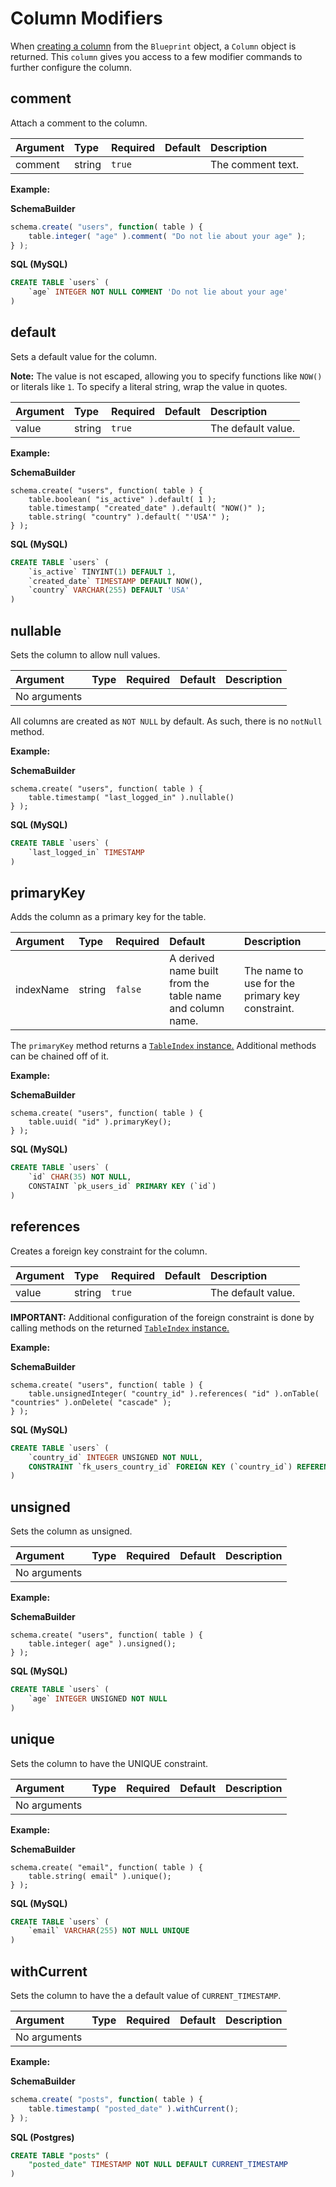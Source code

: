 # Column Modifiers

When [creating a column](columns.md) from the `Blueprint` object, a `Column` object is returned. This `column` gives you access to a few modifier commands to further configure the column.

## comment

Attach a comment to the column.

| Argument | Type | Required | Default | Description |
| :--- | :--- | :--- | :--- | :--- |
| comment | string | `true` |  | The comment text. |

**Example:**

**SchemaBuilder**

```javascript
schema.create( "users", function( table ) {
    table.integer( "age" ).comment( "Do not lie about your age" );
} );
```

**SQL \(MySQL\)**

```sql
CREATE TABLE `users` (
    `age` INTEGER NOT NULL COMMENT 'Do not lie about your age'
)
```

## default

Sets a default value for the column.

**Note:** The value is not escaped, allowing you to specify functions like `NOW()` or literals like `1`. To specify a literal string, wrap the value in quotes.

| Argument | Type | Required | Default | Description |
| :--- | :--- | :--- | :--- | :--- |
| value | string | `true` |  | The default value. |

**Example:**

**SchemaBuilder**

```text
schema.create( "users", function( table ) {
    table.boolean( "is_active" ).default( 1 );
    table.timestamp( "created_date" ).default( "NOW()" );
    table.string( "country" ).default( "'USA'" );
} );
```

**SQL \(MySQL\)**

```sql
CREATE TABLE `users` (
    `is_active` TINYINT(1) DEFAULT 1,
    `created_date` TIMESTAMP DEFAULT NOW(),
    `country` VARCHAR(255) DEFAULT 'USA'
)
```

## nullable

Sets the column to allow null values.

| Argument | Type | Required | Default | Description |
| :--- | :--- | :--- | :--- | :--- |
| No arguments |  |  |  |  |

All columns are created as `NOT NULL` by default. As such, there is no `notNull` method.

**Example:**

**SchemaBuilder**

```text
schema.create( "users", function( table ) {
    table.timestamp( "last_logged_in" ).nullable()
} );
```

**SQL \(MySQL\)**

```sql
CREATE TABLE `users` (
    `last_logged_in` TIMESTAMP
)
```

## primaryKey

Adds the column as a primary key for the table.

| Argument | Type | Required | Default | Description |
| :--- | :--- | :--- | :--- | :--- |
| indexName | string | `false` | A derived name built from the table name and column name. | The name to use for the primary key constraint. |

The `primaryKey` method returns a [`TableIndex` instance.](https://github.com/ortus/qb/tree/b0b49b9b35032508e73231da3a39856a7bc9d21b/schema/schema/indexes.md) Additional methods can be chained off of it.

**Example:**

**SchemaBuilder**

```text
schema.create( "users", function( table ) {
    table.uuid( "id" ).primaryKey();
} );
```

**SQL \(MySQL\)**

```sql
CREATE TABLE `users` (
    `id` CHAR(35) NOT NULL,
    CONSTAINT `pk_users_id` PRIMARY KEY (`id`)
)
```

## references

Creates a foreign key constraint for the column.

| Argument | Type | Required | Default | Description |
| :--- | :--- | :--- | :--- | :--- |
| value | string | `true` |  | The default value. |

**IMPORTANT:** Additional configuration of the foreign constraint is done by calling methods on the returned [`TableIndex` instance.](https://github.com/ortus/qb/tree/b0b49b9b35032508e73231da3a39856a7bc9d21b/schema/schema/indexes.md)

**Example:**

**SchemaBuilder**

```text
schema.create( "users", function( table ) {
    table.unsignedInteger( "country_id" ).references( "id" ).onTable( "countries" ).onDelete( "cascade" );
} );
```

**SQL \(MySQL\)**

```sql
CREATE TABLE `users` (
    `country_id` INTEGER UNSIGNED NOT NULL,
    CONSTRAINT `fk_users_country_id` FOREIGN KEY (`country_id`) REFERENCES `countries` (`id`) ON UPDATE NO ACTION ON DELETE CASCADE
)
```

## unsigned

Sets the column as unsigned.

| Argument | Type | Required | Default | Description |
| :--- | :--- | :--- | :--- | :--- |
| No arguments |  |  |  |  |

**Example:**

**SchemaBuilder**

```text
schema.create( "users", function( table ) {
    table.integer( age" ).unsigned();
} );
```

**SQL \(MySQL\)**

```sql
CREATE TABLE `users` (
    `age` INTEGER UNSIGNED NOT NULL
)
```

## unique

Sets the column to have the UNIQUE constraint.

| Argument | Type | Required | Default | Description |
| :--- | :--- | :--- | :--- | :--- |
| No arguments |  |  |  |  |

**Example:**

**SchemaBuilder**

```text
schema.create( "email", function( table ) {
    table.string( email" ).unique();
} );
```

**SQL \(MySQL\)**

```sql
CREATE TABLE `users` (
    `email` VARCHAR(255) NOT NULL UNIQUE
)
```

## withCurrent

Sets the column to have the a default value of `CURRENT_TIMESTAMP`.

| Argument | Type | Required | Default | Description |
| :--- | :--- | :--- | :--- | :--- |
| No arguments |  |  |  |  |

**Example:**

**SchemaBuilder**

```javascript
schema.create( "posts", function( table ) {
    table.timestamp( "posted_date" ).withCurrent();
} );
```

**SQL \(Postgres\)**

```sql
CREATE TABLE "posts" (
    "posted_date" TIMESTAMP NOT NULL DEFAULT CURRENT_TIMESTAMP
)
```

